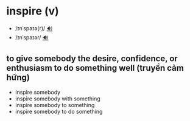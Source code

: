 # inspire (v)

- /ɪnˈspaɪə(r)/ [🔊](https://www.oxfordlearnersdictionaries.com/media/english/uk_pron/i/ins/inspi/inspire__gb_1.mp3)
- /ɪnˈspaɪər/ [🔊](https://www.oxfordlearnersdictionaries.com/media/english/us_pron/i/ins/inspi/inspire__us_4.mp3)

## to give somebody the desire, confidence, or enthusiasm to do something well (truyền cảm hứng)

- inspire somebody
- inspire somebody with something
- inspire somebody to something
- inspire somebody to do something